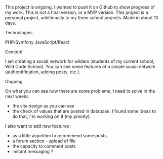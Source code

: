 This project is ongoing. I wanted to push it on Github to show progress of my work. This is not a final version, or a MVP version.
This project is a personal project, additionally to my three school projects. Made in about 10 days.

Technologies

PHP/Symfony
JavaScript/React

Concept

I am creating a social network for wilders (students of my current school, Wild Code School). You can see some features of a simple social network (authentification, adding posts, etc.).

Ongoing

On what you can see now there are some problems, I need to solve in the next weeks.

- the site design as you can see
- the check of values that are posted in database. I found some ideas to do that, I'm working on It (my priority).

I also want to add new features :

- as a little algorithm to recommend some posts.
- a forum section - upload of file
- the capacity to comment posts
- instant messaging ?

